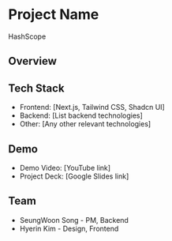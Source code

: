 # Project Name

HashScope

## Overview

<!-- AI 에이전트들이 크립토(가상자산) 시장을 예측하고 자동 트레이딩에 활용할 수 있도록, 다양한 실시간 데이터를 제공하는 API 플랫폼을 HSK 체인 위에 구축하는 아이디어입니다. 이용자는 지갑으로 로그인하고 일정량의 HSK 토큰을 예치(Stake)한 후 **시크릿 키(Secret Key)**를 발급받아 API를 사용할 수 있습니다. API 호출량에 따라 예치금에서 비용이 차감되는 종량 과금 모델을 적용하며, 나아가 개인 데이터 제공자가 자신의 데이터 소스를 플랫폼에 등록하고 해당 데이터에 대한 수요가 발생하면 HSK 보상을 받는 생태계를 지향합니다. -->


## Tech Stack

- Frontend: [Next.js, Tailwind CSS, Shadcn UI]
- Backend: [List backend technologies]
- Other: [Any other relevant technologies]

## Demo

- Demo Video: [YouTube link]
- Project Deck: [Google Slides link]

## Team

- SeungWoon Song - PM, Backend
- Hyerin Kim - Design, Frontend
